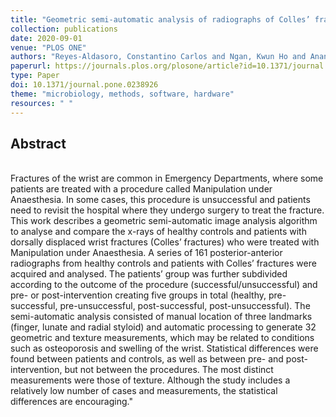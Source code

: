 ```yaml
---
title: "Geometric semi-automatic analysis of radiographs of Colles’ fractures"
collection: publications
date: 2020-09-01
venue: "PLOS ONE"
authors: "Reyes-Aldasoro, Constantino Carlos and Ngan, Kwun Ho and Ananda, Ananda and Garcez, Artur d’Avila and Appelboam, Andrew and Knapp, Karen M."
paperurl: https://journals.plos.org/plosone/article?id=10.1371/journal.pone.0238926
type: Paper
doi: 10.1371/journal.pone.0238926
theme: "microbiology, methods, software, hardware"
resources: " "
---
```

<h2> Abstract </h2>  <br> Fractures of the wrist are common in Emergency Departments, where some patients are treated with a procedure called Manipulation under Anaesthesia. In some cases, this procedure is unsuccessful and patients need to revisit the hospital where they undergo surgery to treat the fracture. This work describes a geometric semi-automatic image analysis algorithm to analyse and compare the x-rays of healthy controls and patients with dorsally displaced wrist fractures (Colles’ fractures) who were treated with Manipulation under Anaesthesia. A series of 161 posterior-anterior radiographs from healthy controls and patients with Colles’ fractures were acquired and analysed. The patients’ group was further subdivided according to the outcome of the procedure (successful/unsuccessful) and pre- or post-intervention creating five groups in total (healthy, pre-successful, pre-unsuccessful, post-successful, post-unsuccessful). The semi-automatic analysis consisted of manual location of three landmarks (finger, lunate and radial styloid) and automatic processing to generate 32 geometric and texture measurements, which may be related to conditions such as osteoporosis and swelling of the wrist. Statistical differences were found between patients and controls, as well as between pre- and post-intervention, but not between the procedures. The most distinct measurements were those of texture. Although the study includes a relatively low number of cases and measurements, the statistical differences are encouraging."
